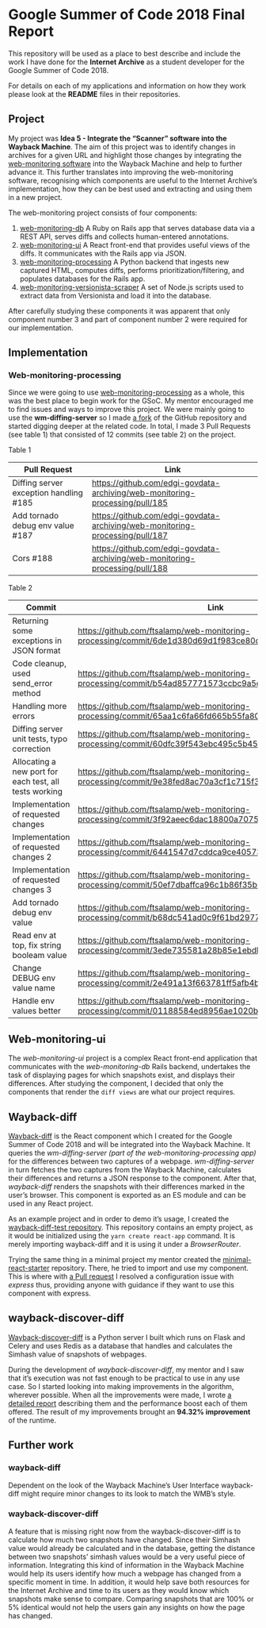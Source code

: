# Google Summer of Code 2018 Final Report

This repository will be used as a place to best describe and include the work I have done for the **Internet Archive** as a student developer for the Google Summer of Code 2018. 

For details on each of my applications and information on how they work please look at the **README** files in their repositories.

## Project

My project was **Idea 5 - Integrate the “Scanner” software into the Wayback Machine**. The aim of this project was to identify changes in archives for a given URL and highlight those changes by integrating the [web-monitoring software](https://github.com/edgi-govdata-archiving/web-monitoring) into the Wayback Machine and help to further advance it. This further translates into improving the web-monitoring software, recognising which components are useful to the Internet Archive’s implementation, how they can be best used and extracting and using them in a new project. 

The web-monitoring project consists of four components:

1. [web-monitoring-db](https://github.com/edgi-govdata-archiving/web-monitoring-db) A Ruby on Rails app that serves database data via a REST API, serves diffs and collects human-entered annotations.
2. [web-monitoring-ui](https://github.com/edgi-govdata-archiving/web-monitoring-ui) A React front-end that provides useful views of the diffs. It communicates with the Rails app via JSON.
3. [web-monitoring-processing](https://github.com/edgi-govdata-archiving/web-monitoring-processing) A Python backend that ingests new captured HTML, computes diffs, performs prioritization/filtering, and populates databases for the Rails app.
4. [web-monitoring-versionista-scraper](https://github.com/edgi-govdata-archiving/web-monitoring-versionista-scraper) A set of Node.js scripts used to extract data from Versionista and load it into the database.

After carefully studying these components it was apparent that only component number 3 and part of component number 2 were required for our implementation.

## Implementation

### Web-monitoring-processing

Since we were going to use [web-monitoring-processing](https://github.com/edgi-govdata-archiving/web-monitoring-processing) as a whole, this was the best place to begin work for the GSoC. My mentor encouraged me to find issues and ways to improve this project. We were mainly going to use the **wm-diffing-server** so I made [a fork](https://github.com/ftsalamp/web-monitoring-processing/) of the GitHub repository and started digging deeper at the related code. In total, I made 3 Pull Requests (see table 1) that consisted of 12 commits (see table 2) on the project.

Table 1

Pull Request|Link
---|---
Diffing server exception handling #185 | https://github.com/edgi-govdata-archiving/web-monitoring-processing/pull/185
Add tornado debug env value #187 | https://github.com/edgi-govdata-archiving/web-monitoring-processing/pull/187 
Cors #188 | https://github.com/edgi-govdata-archiving/web-monitoring-processing/pull/188 

Table 2

Commit|Link
---|---
Returning some exceptions in JSON format | https://github.com/ftsalamp/web-monitoring-processing/commit/6de1d380d69d1f983ce80c3d8d8a925e61bddf2f 
Code cleanup, used send_error method | https://github.com/ftsalamp/web-monitoring-processing/commit/b54ad857771573ccbc9a5c757d4ed10c456cb1ae 
Handling more errors | https://github.com/ftsalamp/web-monitoring-processing/commit/65aa1c6fa66fd665b55fa80ee5b6b37cec12d717 
Diffing server unit tests, typo correction | https://github.com/ftsalamp/web-monitoring-processing/commit/60dfc39f543ebc495c5b45612ec5f92b3388292e 
Allocating a new port for each test, all tests working | https://github.com/ftsalamp/web-monitoring-processing/commit/9e38fed8ac70a3cf1c715f3baa71cefdf9545013
Implementation of requested changes | https://github.com/ftsalamp/web-monitoring-processing/commit/3f92aeec6dac18800a7075ef061087463ce44500
Implementation of requested changes 2 | https://github.com/ftsalamp/web-monitoring-processing/commit/6441547d7cddca9ce405738846371884a4046a36
Implementation of requested changes 3 | https://github.com/ftsalamp/web-monitoring-processing/commit/50ef7dbaffca96c1b86f35badbb75b5ad31e2a88
Add tornado debug env value | https://github.com/ftsalamp/web-monitoring-processing/commit/b68dc541ad0c9f61bd2977a980b7339530f1c62e
Read env at top, fix string booleam value | https://github.com/ftsalamp/web-monitoring-processing/commit/3ede735581a28b85e1ebdb310b10736abc08fa86
Change DEBUG env value name | https://github.com/ftsalamp/web-monitoring-processing/commit/2e491a13f663781ff5afb4bdaedb3c002601f0d6
Handle env values better | https://github.com/ftsalamp/web-monitoring-processing/commit/01188584ed8956ae1020b134055d014d14d6c9a6

## Web-monitoring-ui

The *web-monitoring-ui* project is a complex React front-end application that communicates with the *web-monitoring-db* Rails backend, undertakes the task of displaying pages for which snapshots exist, and displays their differences. After studying the component, I decided that only the components that render the `diff views` are what our project requires.

## Wayback-diff

[Wayback-diff](https://github.com/ftsalamp/wayback-diff) is the React component which I created for the Google Summer of Code 2018 and will be integrated into the Wayback Machine. It queries the *wm-diffing-server (part of the web-monitoring-processing app)* for the differences between two captures of a webpage. *wm-diffing-server* in turn fetches the two captures from the Wayback Machine, calculates their differences and returns a JSON response to the component. After that, *wayback-diff* renders the snapshots with their differences marked in the user’s browser. This component is exported as an ES module and can be used in any React project.

As an example project and in order to demo it’s usage, I created the [wayback-diff-test repository](https://github.com/ftsalamp/wayback-diff-test). This repository contains an empty project, as it would be initialized using the ```yarn create react-app``` command. It is merely importing wayback-diff and it is using it under a *BrowserRouter*.

Trying the same thing in a minimal project my mentor created the [minimal-react-starter](https://github.com/vbanos/minimal-react-starter/tree/experiment) repository. There, he tried to import and use my component. This is where with [a Pull request](https://github.com/vbanos/minimal-react-starter/pull/1) I resolved a configuration issue with *express* thus, providing anyone with guidance if they want to use this component with express. 

## wayback-discover-diff

[Wayback-discover-diff](https://github.com/ftsalamp/wayback-discover-diff) is a Python server I built which runs on Flask and Celery and uses Redis as a database that handles and calculates the Simhash value of snapshots of webpages.

During the development of *wayback-discover-diff*, my mentor and I saw that it’s execution was not fast enough to be practical to use in any use case. So I started looking into making improvements in the algorithm, wherever possible. When all the improvements were made, I wrote [a detailed report](https://drive.google.com/file/d/1dMe2f8xggzNf2T74vgiBjIFTaMOuZdDC/view?usp=sharing) describing them and the performance boost each of them offered. The result of my improvements brought an **94.32% improvement** of the runtime.

## Further work


### wayback-diff

Dependent on the look of the Wayback Machine’s User Interface wayback-diff might require minor changes to its look to match the WMB’s style.

### wayback-discover-diff

A feature that is missing right now from the wayback-discover-diff is to calculate how much two snapshots have changed. Since their Simhash value would already be calculated and in the database, getting the distance between two snapshots’ simhash values would be a very useful piece of information. Integrating this kind of information in the Wayback Machine would help its users identify how much a webpage has changed from a specific moment in time. In addition, it would help save both resources for the Internet Archive and time to its users as they would know which snapshots make sense to compare. Comparing snapshots that are 100% or 5% identical would not help the users gain any insights on how the page has changed.
